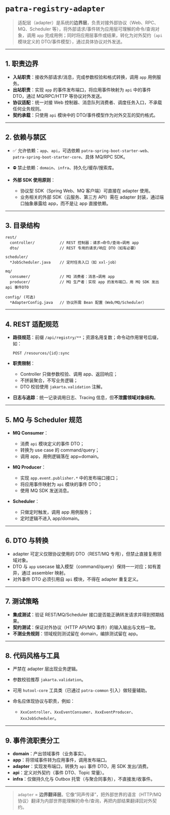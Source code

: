 # `patra-registry-adapter`

> 适配层（adapter）是系统的**边界层**，负责对接外部协议（Web、RPC、MQ、Scheduler 等），将外部请求/事件转为应用层可理解的命令/查询对象，调用 `app` 完成用例；同时将应用层事件或结果，转化为对外契约（`api` 模块定义的 DTO/事件模型），通过具体协议对外发送。

---

## 1. 职责边界

* **入站职责**：接收外部请求/消息，完成参数校验和格式转换，调用 `app` 用例服务。
* **出站职责**：实现 `app` 的事件发布端口，将应用事件映射为 `api` 中的事件 DTO，通过 MQ/RPC/HTTP 等协议对外发送。
* **协议适配**：统一对接 Web 控制器、消息队列消费者、调度任务入口，不承载任何业务规则。
* **契约承载**：只使用 `api` 模块中的 DTO/事件模型作为对外交互的契约格式。

---

## 2. 依赖与禁区

* ✅ 允许依赖：`app`、`api`，可选依赖 `patra-spring-boot-starter-web`、`patra-spring-boot-starter-core`、具体 MQ/RPC SDK。
* ⛔ 禁止依赖：`domain`、`infra`、持久化/缓存/搜索库。
* **外部 SDK 使用原则**：

    * 协议型 SDK（Spring Web、MQ 客户端）可直接在 adapter 使用。
    * 业务相关的外部 SDK（云服务、第三方 API）需在 adapter 封装，通过端口抽象暴露给 app，而不是让 app 直接依赖。

---

## 3. 目录结构

```
rest/
  controller/           // REST 控制器：请求→命令/查询→调用 app
  dto/                  // REST 专用的请求/响应 DTO（如有必要）

scheduler/
  *JobScheduler.java    // 定时任务入口（如 xxl-job）

mq/
  consumer/             // MQ 消费者：消息→调用 app
  producer/             // MQ 生产者：实现 app 的发布端口，用 MQ SDK 发出 api 事件DTO

config/ (可选)
  *AdapterConfig.java   // 协议所需 Bean 配置（Web/MQ/Scheduler）
```

---

## 4. REST 适配规范

* **路径规范**：前缀 `/api/registry/**`；资源名用复数；命令动作用冒号后缀，如：

  ```
  POST /resources/{id}:sync
  ```
* **职责限制**：

    * Controller 只做参数校验、调用 app、返回响应；
    * 不拼装聚合，不写业务逻辑；
    * DTO 校验使用 `jakarta.validation` 注解。
* **日志与追踪**：统一记录调用日志、Tracing 信息，但**不泄露领域对象结构**。

---

## 5. MQ 与 Scheduler 规范

* **MQ Consumer**：

    * 消费 `api` 模块定义的事件 DTO；
    * 转换为 use case 的 command/query；
    * 调用 app，用例逻辑落在 app+domain。

* **MQ Producer**：

    * 实现 `app.event.publisher.*` 中的发布端口接口；
    * 将应用事件映射为 `api` 模块的事件 DTO；
    * 使用 MQ SDK 发送消息。

* **Scheduler**：

    * 只做定时触发，调用 app 用例服务；
    * 定时逻辑不进入 app/domain。

---

## 6. DTO 与转换

* adapter 可定义仅限协议使用的 DTO（REST/MQ 专用），但禁止直接复用领域对象。
* DTO 与 `app` usecase 输入模型（command/query）保持一一对应；如有差异，通过 assembler 映射。
* 对外事件 DTO 必须引用自 `api` 模块，不得在 adapter 重复定义。

---

## 7. 测试策略

* **集成测试**：验证 REST/MQ/Scheduler 接口是否能正确转发请求并得到预期结果。
* **契约测试**：保证对外协议（HTTP API/MQ 事件）的输入输出与文档一致。
* **不测业务规则**：领域规则测试留在 domain，编排测试留在 app。

---

## 8. 代码风格与工具

* 严禁在 adapter 层出现业务逻辑。
* 参数校验推荐 `jakarta.validation`。
* 可用 `hutool-core` 工具类（已通过 `patra-common` 引入）做轻量辅助。
* 命名应体现协议与职责，例如：

    * `XxxController`、`XxxEventConsumer`、`XxxEventProducer`、`XxxJobScheduler`。

---

## 9. 事件流职责分工

* **domain**：产出领域事件（业务事实）。
* **app**：将领域事件转为应用事件，调用发布端口。
* **adapter**：实现发布端口，转换为 `api` 事件 DTO，用 SDK 发出/消费。
* **api**：定义对外契约（事件 DTO、Topic 常量）。
* **infra**：仅做持久化与 Outbox 托管（与聚合同事务），不直接发/收事件。

---

> `adapter` = **边界翻译层**。它像“同声传译”，把外部世界的语言（HTTP/MQ 协议）翻译为内部世界能理解的命令/查询，再把内部结果翻译回对外契约。
